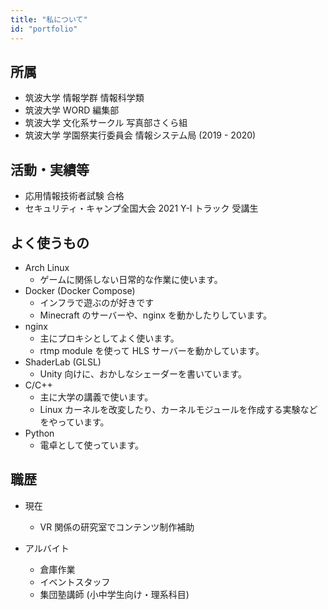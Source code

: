 ```yaml
---
title: "私について"
id: "portfolio"
---
```


## 所属

-   筑波大学 情報学群 情報科学類
-   筑波大学 WORD 編集部
-   筑波大学 文化系サークル 写真部さくら組
-   筑波大学 学園祭実行委員会 情報システム局 (2019 - 2020)

## 活動・実績等

-   応用情報技術者試験 合格
-   セキュリティ・キャンプ全国大会 2021 Y-I トラック 受講生

## よく使うもの

-   Arch Linux
    -   ゲームに関係しない日常的な作業に使います。
-   Docker (Docker Compose)
    -   インフラで遊ぶのが好きです
    -   Minecraft のサーバーや、nginx を動かしたりしています。
-   nginx
    -   主にプロキシとしてよく使います。
    -   rtmp module を使って HLS サーバーを動かしています。
-   ShaderLab (GLSL)
    -   Unity 向けに、おかしなシェーダーを書いています。
-   C/C++
    -   主に大学の講義で使います。
    -   Linux カーネルを改変したり、カーネルモジュールを作成する実験などをやっています。
-   Python
    -   電卓として使っています。

## 職歴

-   現在

    -   VR 関係の研究室でコンテンツ制作補助

-   アルバイト
    -   倉庫作業
    -   イベントスタッフ
    -   集団塾講師 (小中学生向け・理系科目)
